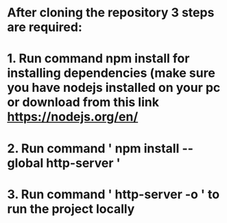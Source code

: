 # After cloning the repository 3 steps are required:
# 1. Run command npm install for installing dependencies (make sure you have nodejs installed on your pc or download from this link https://nodejs.org/en/
# 2. Run command ' npm install --global http-server '
# 3. Run command ' http-server -o ' to run the project locally
